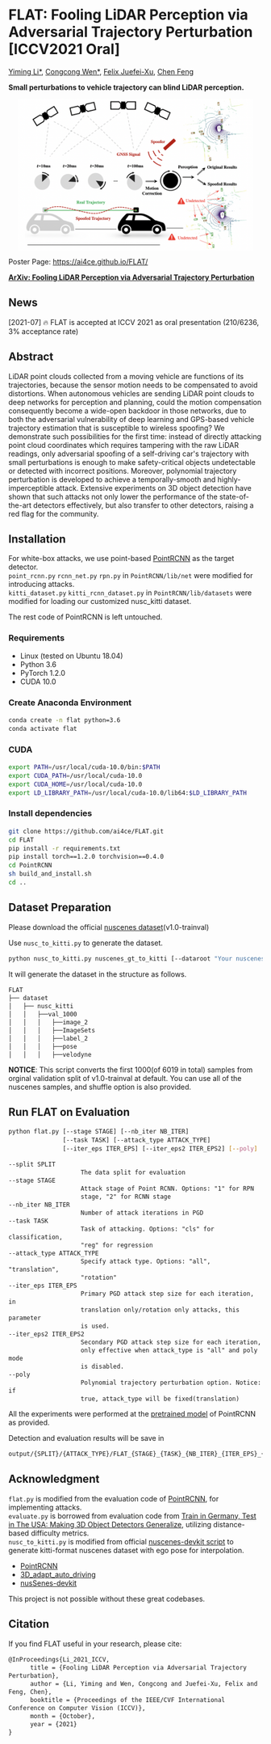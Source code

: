 # FLAT: Fooling LiDAR Perception via Adversarial Trajectory Perturbation [ICCV2021 Oral]

[Yiming Li*](https://scholar.google.com/citations?user=i_aajNoAAAAJ), [Congcong Wen*](https://scholar.google.com/citations?user=OTBgvCYAAAAJ), [Felix Juefei-Xu](https://scholar.google.com/citations?user=dgN8vtwAAAAJ), [Chen Feng](https://scholar.google.com/citations?user=YeG8ZM0AAAAJ)

**Small perturbations to vehicle trajectory can blind LiDAR perception.**

<p align="center"><img src='docs/pics/FLAT.png' align="center" height="300px"> </p>

Poster Page: https://ai4ce.github.io/FLAT/

[**ArXiv: Fooling LiDAR Perception via Adversarial Trajectory Perturbation**](https://arxiv.org/abs/2103.15326)        



## News

[2021-07]  🔥 FLAT is accepted at ICCV 2021 as oral presentation (210/6236, 3% acceptance rate)

## Abstract
LiDAR point clouds collected from a moving vehicle are functions of its trajectories, because the sensor motion needs to be compensated to avoid distortions. When autonomous vehicles are sending LiDAR point clouds to deep networks for perception and planning, could the motion compensation consequently become a wide-open backdoor in those networks, due to both the adversarial vulnerability of deep learning and GPS-based vehicle trajectory estimation that is susceptible to wireless spoofing? We demonstrate such possibilities for the first time: instead of directly attacking point cloud coordinates which requires tampering with the raw LiDAR readings, only adversarial spoofing of a self-driving car's trajectory with small perturbations is enough to make safety-critical objects undetectable or detected with incorrect positions. Moreover, polynomial trajectory perturbation is developed to achieve a temporally-smooth and highly-imperceptible attack. Extensive experiments on 3D object detection have shown that such attacks not only lower the performance of the state-of-the-art detectors effectively, but also transfer to other detectors, raising a red flag for the community. 

## Installation
For white-box attacks, we use point-based [PointRCNN](https://github.com/sshaoshuai/PointRCNN) as the target detector.  
```point_rcnn.py``` ```rcnn_net.py``` ```rpn.py``` in ```PointRCNN/lib/net``` were modified for introducing attacks.   
```kitti_dataset.py``` ```kitti_rcnn_dataset.py```  in ```PointRCNN/lib/datasets``` were modified for loading our customized nusc_kitti dataset.   
  
The rest code of PointRCNN is left untouched.
### Requirements
* Linux (tested on Ubuntu 18.04)
* Python 3.6
* PyTorch 1.2.0
* CUDA 10.0



### Create Anaconda Environment
```bash
conda create -n flat python=3.6
conda activate flat
```

### CUDA
```bash
export PATH=/usr/local/cuda-10.0/bin:$PATH
export CUDA_PATH=/usr/local/cuda-10.0
export CUDA_HOME=/usr/local/cuda-10.0
export LD_LIBRARY_PATH=/usr/local/cuda-10.0/lib64:$LD_LIBRARY_PATH
```
### Install dependencies
```bash
git clone https://github.com/ai4ce/FLAT.git
cd FLAT
pip install -r requirements.txt
pip install torch==1.2.0 torchvision==0.4.0
cd PointRCNN
sh build_and_install.sh
cd ..
```

## Dataset Preparation
Please download the official [nuscenes dataset](https://www.nuscenes.org/nuscenes)(v1.0-trainval)

Use ```nusc_to_kitti.py``` to generate the dataset.

```bash
python nusc_to_kitti.py nuscenes_gt_to_kitti [--dataroot "Your nuscenes dataroot"]
```

It will generate the dataset in the structure as follows.
```
FLAT
├── dataset
│   ├── nusc_kitti
│   │   ├──val_1000
│   │   │   ├──image_2
│   │   │   ├──ImageSets
│   │   │   ├──label_2
│   │   │   ├──pose
│   │   │   ├──velodyne
```

**NOTICE**: This script converts the first 1000(of 6019 in total) samples from orginal validation split of v1.0-trainval at default. You can use all of the nuscenes samples, and shuffle option is also provided.

## Run FLAT on Evaluation
```bash
python flat.py [--stage STAGE] [--nb_iter NB_ITER]
               [--task TASK] [--attack_type ATTACK_TYPE] 
               [--iter_eps ITER_EPS] [--iter_eps2 ITER_EPS2] [--poly]
```

```
--split SPLIT       
                    The data split for evaluation
--stage STAGE       
                    Attack stage of Point RCNN. Options: "1" for RPN
                    stage, "2" for RCNN stage
--nb_iter NB_ITER   
                    Number of attack iterations in PGD
--task TASK         
                    Task of attacking. Options: "cls" for classification,
                    "reg" for regression
--attack_type ATTACK_TYPE
                    Specify attack type. Options: "all", "translation",
                    "rotation"
--iter_eps ITER_EPS 
                    Primary PGD attack step size for each iteration, in
                    translation only/rotation only attacks, this parameter
                    is used.
--iter_eps2 ITER_EPS2
                    Secondary PGD attack step size for each iteration,
                    only effective when attack_type is "all" and poly mode
                    is disabled.
--poly              
                    Polynomial trajectory perturbation option. Notice: if
                    true, attack_type will be fixed(translation)
```
All the experiments were performed at the [pretrained model](checkpoint_epoch_70.pth) of PointRCNN as provided.

Detection and evaluation results will be save in 
```bash
output/{SPLIT}/{ATTACK_TYPE}/FLAT_{STAGE}_{TASK}_{NB_ITER}_{ITER_EPS}_{ITER_EPS2}
```

## Acknowledgment  
```flat.py``` is modified from the evaluation code of [PointRCNN](https://github.com/sshaoshuai/PointRCNN), for implementing attacks.  
```evaluate.py``` is  borrowed from evaluation code from [Train in Germany, Test in The USA: Making 3D Object Detectors Generalize](https://github.com/cxy1997/3D_adapt_auto_driving), utilizing distance-based difficulty metrics.  
```nusc_to_kitti.py``` is  modified from official [nuscenes-devkit script](https://github.com/nutonomy/nuscenes-devkit/blob/master/python-sdk/nuscenes/scripts/export_kitti.py) to generate kitti-format nuscenes dataset with ego pose for interpolation.  
* [PointRCNN](https://github.com/sshaoshuai/PointRCNN)
* [3D_adapt_auto_driving](https://github.com/cxy1997/3D_adapt_auto_driving)
* [nusSenes-devkit](https://github.com/nutonomy/nuscenes-devkit)

This project is not possible without these great codebases.

## Citation
If you find FLAT useful in your research, please cite:
```
@InProceedings{Li_2021_ICCV,
      title = {Fooling LiDAR Perception via Adversarial Trajectory Perturbation},
      author = {Li, Yiming and Wen, Congcong and Juefei-Xu, Felix and Feng, Chen},
      booktitle = {Proceedings of the IEEE/CVF International Conference on Computer Vision (ICCV)},
      month = {October},
      year = {2021}
}
```
